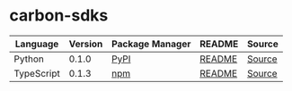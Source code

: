 # carbon-sdks

|Language|Version|Package Manager|README|Source|
|-|-|-|-|-|
|Python|0.1.0|[PyPI](https://pypi.org/project/carbon-python-sdk/0.1.0)|[README](https://github.com/Carbon-for-Developers/carbon-sdks/tree/main/python#readme)|[Source](https://github.com/Carbon-for-Developers/carbon-sdks/tree/main/python)|
|TypeScript|0.1.3|[npm](https://www.npmjs.com/package/carbon-typescript-sdk/v/0.1.3)|[README](https://github.com/Carbon-for-Developers/carbon-sdks/tree/main/typescript#readme)|[Source](https://github.com/Carbon-for-Developers/carbon-sdks/tree/main/typescript)|